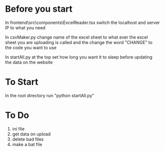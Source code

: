 # Before you start

In frontend\src\components\ExcelReader.tsx switch the localhost and server IP to what you need

In csvMaker.py change name of the excel sheet to what ever the excel sheet you are uploading is called and the change the word "CHANGE" to the code you want to use

In startAll.py at the top set how long you want it to sleep before updating the data on the website

# To Start

In the root directory run "python startAll.py"

# To Do
1. ini file
2. get data on upload
3. delete bad files
4. make a bat file